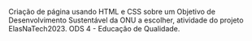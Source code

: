 Criação de página usando HTML e CSS sobre um Objetivo de Desenvolvimento Sustentável da ONU a escolher, atividade do projeto ElasNaTech2023.
ODS 4 - Educação de Qualidade.


